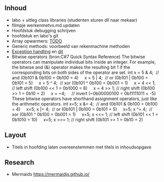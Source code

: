 ## Inhoud
* labo + uitleg class libraries (studenten sturen dll naar mekaar)
* filmpje werkenmetvs.md updaten
* Hoofdstuk debugging schrijven
* hoofdstuk en labo's git
* Array opwarmers: [TODO](https://codeforwin.org/2015/07/array-programming-exercises-and.html)
* Generic methods: voorbeeld van rekenmachine methoden
* [Exception handling](https://codevan1001nacht.wordpress.com/2013/11/06/exception-handling/)
en [dit](https://codevan1001nacht.wordpress.com/2013/11/10/waar-exceptions-in-je-code-plaatsen/)
* Bitwise operators
(bron:C#7 Quick Syntax Reference)
The bitwise operators can manipulate individual bits inside an integer. For example, the bitwise and (&) operator makes the resulting bit 1 if the corresponding bits on both sides of the operator are set.
int x = 5 & 4;  // and (0b101 & 0b100 = 0b100 = 4)
    x = 5 | 4;  // or (0b101 | 0b100 = 0b101 = 5)
    x = 5 ^ 4;  // xor (0b101 ^ 0b100 = 0b001 = 1)
    x = 4 << 1; // left shift (0b100 << 1 = 0b1000 = 8)
    x = 4 >> 1; // right shift (0b100 >> 1 = 0b10 = 2)
    x = ~4;     // invert (~0b00000100 = 0b11111011 = -5)
These bitwise operators have shorthand assignment operators, just like the arithmetic operators.
int x=5; x &= 4;  // and (0b101 & 0b100 = 0b100 = 4)
    x=5; x |= 4;  // or (0b101 | 0b100 = 0b101 = 5)
    x=5; x ^= 4;  // xor (0b101 ^ 0b100 = 0b001 = 1)
    x=5; x <<= 1; // left shift (0b101 << 1 = 0b1010 = 10)
    x=5; x >>= 1; // right shift (0b101 >> 1 = 0b10 = 2)

## Layout 
* Titels in hoofding laten overeenstemmen met titels in inhoudsopgave
## Research
* Mermaids https://mermaidjs.github.io/



